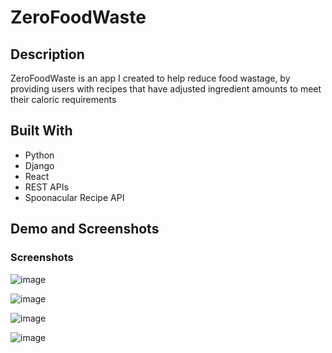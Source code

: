 # ZeroFoodWaste

## Description
ZeroFoodWaste is an app I created to help reduce food wastage, by providing users with recipes that have adjusted ingredient amounts to meet their caloric requirements 

## Built With 
- Python 
- Django
- React 
- REST APIs
- Spoonacular Recipe API

## Demo and Screenshots

### Screenshots 
![image](https://user-images.githubusercontent.com/73492549/205432052-c4f98fd9-35b4-4758-b8cb-303e7684822b.png)

![image](https://user-images.githubusercontent.com/73492549/205432089-3c7c358e-93f7-41cb-afdc-ed5918f72079.png)

![image](https://user-images.githubusercontent.com/73492549/205432169-39f4977c-469e-4fb0-8d70-ff85d797a532.png)

![image](https://user-images.githubusercontent.com/73492549/205432183-b50cddd9-0db2-40e1-8b19-31ce8416ad67.png)





